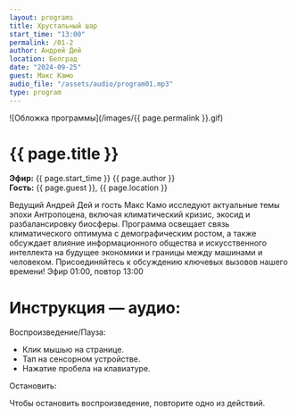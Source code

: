 ```yaml
---
layout: programs
title: Хрустальный шар
start_time: "13:00"
permalink: /01-2
author: Андрей Дей
location: Белград
date: "2024-09-25"
guest: Макс Камо
audio_file: "/assets/audio/program01.mp3"
type: program
---
```


![Обложка программы](/images/{{ page.permalink }}.gif)

# {{ page.title }}

**Эфир:** {{ page.start_time }} {{ page.author }}  
**Гость:** {{ page.guest }}, {{ page.location }}

Ведущий Андрей Дей и гость Макс Камо исследуют актуальные темы эпохи Антропоцена, включая климатический кризис, экосид и разбалансировку биосферы. Программа освещает связь климатического оптимума с демографическим ростом, а также обсуждает влияние информационного общества и искусственного интеллекта на будущее экономики и границы между машинами и человеком. Присоединяйтесь к обсуждению ключевых вызовов нашего времени! Эфир 01:00, повтор 13:00 

# Инструкция — аудио:

Воспроизведение/Пауза:

- Клик мышью на странице.
- Тап на сенсорном устройстве.
- Нажатие пробела на клавиатуре.

Остановить:

Чтобы остановить воспроизведение, повторите одно из действий.


<p><audio id="audio-player">
  <source src="{{ page.audio_file }}" type="audio/mpeg">
  Ваш браузер не поддерживает воспроизведение аудио.
</audio></p>
